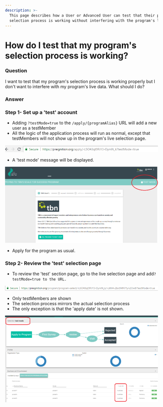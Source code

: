 ```yaml
---
description: >-
  This page describes how a User or Advanced User can test that their program's
  selection process is working without interfering with the program's live data.
---
```


# How do I test that my program's selection process is working?

### Question

I want to test that my program's selection process is working properly but I don't want to interfere with my program's live data.  What should I do?

### Answer

### Step 1- Set up a 'test' account

* Adding `?testMode=true` to the `/apply/{programAlias}` URL will add a new user as a testMember
* All the logic of the application process will run as normal, except that testMembers will not show up in the program's live selection page.

![Example of creating a testMember account on the TBN program](../.gitbook/assets/image%20%2884%29.png)

* A 'test mode' message will be displayed. 

![](../.gitbook/assets/image%20%2875%29.png)

* Apply for the program as usual.

### Step 2-  Review the 'test' selection page

* To review the 'test' section page, go to the live selection page and add`?testMode=true to the URL.`

![Example of the &apos;test&apos; selection page for TBN program](../.gitbook/assets/image%20%28113%29.png)

* Only testMembers are shown
* The selection process mirrors the actual selection process
* The only exception is that the 'apply date' is not shown.

![](../.gitbook/assets/image%20%2864%29.png)



